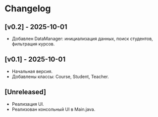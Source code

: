 # Changelog

## [v0.2] - 2025-10-01
- Добавлен DataManager: инициализация данных, поиск студентов, фильтрация курсов.

## [v0.1] - 2025-10-01
- Начальная версия.
- Добавлены классы: Course, Student, Teacher.

## [Unreleased]
- Реализация UI.
- Реализован консольный UI в Main.java.